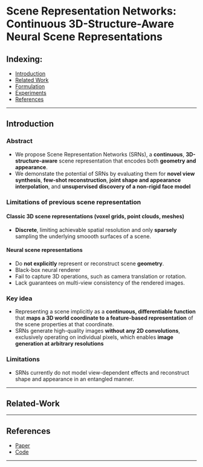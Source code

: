 # Scene Representation Networks: Continuous 3D-Structure-Aware Neural Scene Representations

## Indexing:
- [Introduction](#Introduction)
- [Related Work](#Related-Work)
- [Formulation](#Formulation)
- [Experiments](#Experiments)
- [References](#References)
---
## Introduction
### Abstract
- We propose Scene Representation Networks (SRNs), a **continuous**, **3D-structure-aware** scene representation that encodes both **geometry and appearance**.
- We demonstate the potential of SRNs by evaluating them for **novel view synthesis**, **few-shot reconstruction**, **joint shape and appearance interpolation**, and **unsupervised discovery of a non-rigid face model**

### Limitations of previous scene representation
#### Classic 3D scene representations (voxel grids, point clouds, meshes)
- **Discrete**, limiting achievable spatial resolution and only **sparsely** sampling the underlying smoooth surfaces of a scene.

#### Neural scene representations
- Do **not explicitly** represent or reconstruct scene **geometry**.
- Black-box neural renderer
- Fail to capture 3D operations, such as camera translation or rotation.
- Lack guarantees on multi-view consistency of the rendered images.

### Key idea
- Representing a scene implicitly as a **continuous, differentiable function** that **maps a 3D world coordinate to a feature-based representation** of the scene properties at that coordinate.
- SRNs generate high-quality images **without any 2D convolutions**, exclusively operating on individual pixels, which enables **image generation at arbitrary resolutions**

### Limitations
- SRNs currently do not model view-dependent effects and reconstruct shape and appearance in an entangled manner. 

---
## Related-Work


---
## References
- [Paper](https://arxiv.org/pdf/1906.01618.pdf)
- [Code](https://github.com/vsitzmann/scene-representation-networks)
---
